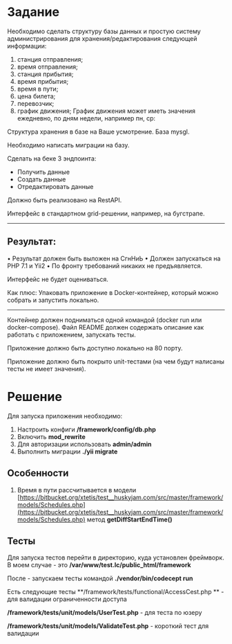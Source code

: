 
  

# Задание

  

  

Необходимо сделать структуру базы данных и простую систему администрирования для хранения/редактирования следующей информации:

1) станция отправления;
2) время отправления;
3) станция прибытия;
4) время прибытия;
5) время в пути;
6) цена билета;
7) перевозчик;
8) график движения;
График движения может иметь значения ежедневно, по дням недели, например пн, ср:

Структура хранения в базе на Ваше усмотрение. База mysgl.

Необходимо написать миграции на базу.

Сделать на беке 3 эндпоинта:
- Получить данные
- Создать данные
- Отредактировать данные

Должно быть реализовано на RestAPI.

Интерфейс в стандартном grid-решении, например, на бугстрапе.

------------
## Результат:
• Результат должен быть выложен на СгнНиЬ
• Должен запускаться на РНР 7.1 и Yii2
• По фронту требований никаких не предъявляется.

Интерфейс не будет оцениваться.

Как плюс: Упаковать приложение в Docker-контейнер, который можно собрать и запустить локально.

------------
Контейнер должен подниматься одной командой (docker run или docker-compose). Файл README должен содержать описание как работать с приложением, запускать тесты.

Приложение должно быть доступно локально на 80 порту.


Приложение должно быть покрыто unit-тестами (на чем будут налисаны тесты не имеет значения).

# Решение

Для запуска приложения необходимо:
1. Настроить конфиги **/framework/config/db.php**
2. Включить **mod_rewrite**
3. Для авторизации использовать **admin/admin**
4. Выполнить миграции **./yii migrate**


## Особенности

1. Время в пути рассчитывается в модели  [https://bitbucket.org/xtetis/test__huskyjam.com/src/master/framework/models/Schedules.php](https://bitbucket.org/xtetis/test__huskyjam.com/src/master/framework/models/Schedules.php) метод **getDiffStartEndTime()**

## Тесты
Для запуска тестов перейти в директорию, куда установлен фреймворк. В моем случае - это **/var/www/test.lc/public_html/framework**

После - запускаем тесты командой **./vendor/bin/codecept run**

Есть следующие тесты
**/framework/tests/functional/AccessCest.php ** - для валидации ограниченности доступа

**/framework/tests/unit/models/UserTest.php**  - для теста по юзеру

**/framework/tests/unit/models/ValidateTest.php**  - короткий тест для валидации
